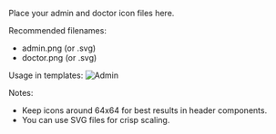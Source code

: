 Place your admin and doctor icon files here.

Recommended filenames:
- admin.png (or .svg)
- doctor.png (or .svg)

Usage in templates:
<img src="{{ url_for('static', filename='icons/admin.png') }}" alt="Admin" class="header-icon">

Notes:
- Keep icons around 64x64 for best results in header components.
- You can use SVG files for crisp scaling.
